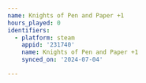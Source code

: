 ```yaml
---
name: Knights of Pen and Paper +1
hours_played: 0
identifiers:
  - platform: steam
    appid: '231740'
    name: Knights of Pen and Paper +1
    synced_on: '2024-07-04'

---
```

